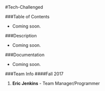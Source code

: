 #Tech-Challenged

###Table of Contents
* Coming soon.

###Description
* Coming soon.

###Documentation
* Coming soon.

###Team Info
####Fall 2017
1. **Eric Jenkins** - Team Manager/Programmer	